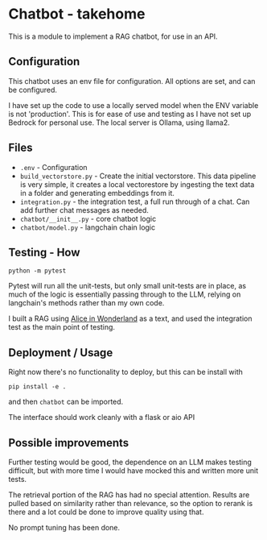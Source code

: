 # Chatbot - takehome

This is a module to implement a RAG chatbot, for use in an API. 

## Configuration
This chatbot uses an env file for configuration. All options are set, and can be configured. 

I have set up the code to use a locally served model when the ENV variable is not 'production'. This is for ease of use and testing as I have not set up Bedrock for personal use. The local server is Ollama, using llama2.

## Files

- `.env` - Configuration
- `build_vectorstore.py` - Create the initial vectorstore. This data pipeline is very simple, it creates a local vectorestore by ingesting the text data in a folder and generating embeddings from it.
- `integration.py` - the integration test, a full run through of a chat. Can add further chat messages as needed.
- `chatbot/__init__.py` - core chatbot logic
- `chatbot/model.py` - langchain chain logic


## Testing - How

    python -m pytest

Pytest will run all the unit-tests, but only small unit-tests are in place, as much of the logic is essentially passing through to the LLM, relying on langchain's methods rather than my own code.

I built a RAG using [Alice in Wonderland](https://www.gutenberg.org/cache/epub/11/pg11.txt) as a text, and used the integration test as the main point of testing. 

## Deployment / Usage

Right now there's no functionality to deploy, but this can be install with 

    pip install -e .

and then `chatbot` can be imported.

The interface should work cleanly with a flask or aio API

## Possible improvements

Further testing would be good, the dependence on an LLM makes testing difficult, but with more time I would have mocked this and written more unit tests.

The retrieval portion of the RAG has had no special attention. Results are pulled based on similarity rather than relevance, so the option to rerank is there and a lot could be done to improve quality using that.

No prompt tuning has been done.
